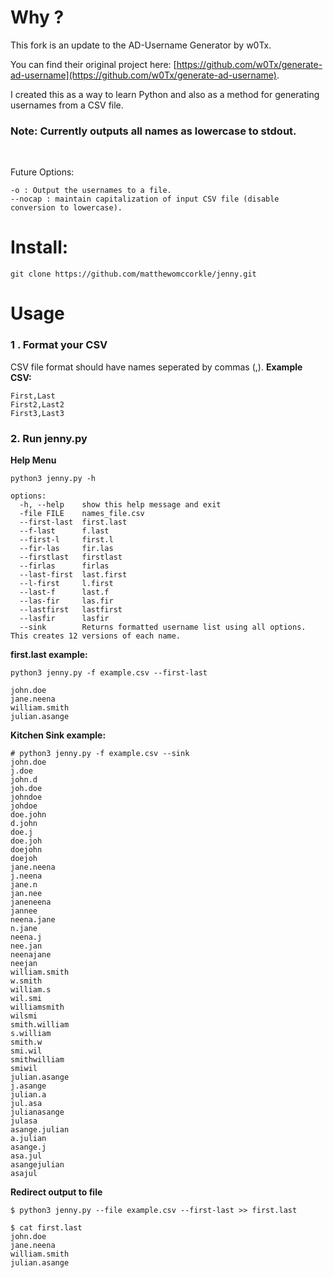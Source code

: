 # Why ?


This fork is an update to the AD-Username Generator by w0Tx.

You can find their original project here: [https://github.com/w0Tx/generate-ad-username](https://github.com/w0Tx/generate-ad-username).

I created this as a way to learn Python and also as a method for generating usernames from a CSV file. 
<br>
### Note: Currently outputs all names as lowercase to stdout.
<br>

Future Options:
```
-o : Output the usernames to a file.
--nocap : maintain capitalization of input CSV file (disable conversion to lowercase).
```

# Install:

```
git clone https://github.com/matthewomccorkle/jenny.git
```

# Usage

### 1 . Format your CSV

CSV file format should have names seperated by commas (,).
**Example CSV:**

```
First,Last
First2,Last2
First3,Last3
```
### 2. Run jenny.py

**Help Menu**
```
python3 jenny.py -h

options:
  -h, --help    show this help message and exit
  -file FILE    names_file.csv
  --first-last  first.last
  --f-last      f.last
  --first-l     first.l
  --fir-las     fir.las
  --firstlast   firstlast
  --firlas      firlas
  --last-first  last.first
  --l-first     l.first
  --last-f      last.f
  --las-fir     las.fir
  --lastfirst   lastfirst
  --lasfir      lasfir
  --sink        Returns formatted username list using all options. This creates 12 versions of each name.
```
**first.last example:**
```
python3 jenny.py -f example.csv --first-last

john.doe
jane.neena
william.smith
julian.asange
```


**Kitchen Sink example:**  

```
# python3 jenny.py -f example.csv --sink
john.doe
j.doe
john.d
joh.doe
johndoe
johdoe
doe.john
d.john
doe.j
doe.joh
doejohn
doejoh
jane.neena
j.neena
jane.n
jan.nee
janeneena
jannee
neena.jane
n.jane
neena.j
nee.jan
neenajane
neejan
william.smith
w.smith
william.s
wil.smi
williamsmith
wilsmi
smith.william
s.william
smith.w
smi.wil
smithwilliam
smiwil
julian.asange
j.asange
julian.a
jul.asa
julianasange
julasa
asange.julian
a.julian
asange.j
asa.jul
asangejulian
asajul
```

**Redirect output to file**
```
$ python3 jenny.py --file example.csv --first-last >> first.last

$ cat first.last 
john.doe
jane.neena
william.smith
julian.asange
